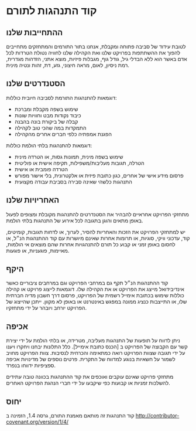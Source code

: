 # קוד התנהגות לתורם

## ההתחייבות שלנו

לטובת עידוד של סביבה פתוחה ומקבלת, אנחנו בתור התורמים והמתחזקים מתחייבים להפוך 
את ההשתתפות בפרויקט שלנו ואת הקהילה שלנו לחוויה נטולת הטרדות לכל אדם באשר הוא
ללא הבדלי גיל, גודל גוף, מגבלות פיזיות, מוצא אתני, הזדהות מגדרית, רמת ניסיון, לאום, 
מראה חיצוני, גזע, דת, זהות ונטיה מינית.

## הסטנדרטים שלנו

דוגמאות להתנהגות התורמת לסביבה חיובית כוללות:

* שימוש בשפה מקבלת ומברכת
* כיבוד נקודות מבט וחוויות שונות
* קבלה של ביקורת בונה בהבנה
* התמקדות במה שהכי טוב לקהילה
* הפגנת אמפתיה כלפי חברים אחרים מהקהילה

דוגמאות להתנהגות בלתי הולמת כוללות:

* שימוש בשפה מינית, תמונות גסות, או הטרדה מינית
* הטרלה, תגובות מעליבות/משפילות, תקיפה אישית או פוליטית
* הטרדה פומבית או אישית
* פרסום מידע אישי של אחרים, כגון כתובת פיזית או אלקטרונית, בלי אישור מפורש
* התנהגות כלשהי שאינה סבירה בסביבת עבודה מקצועית

## האחריויות שלנו

מתחזקי הפרויקט אחראיים להבהיר את הסטנדרטים להתנהגות מקובלת ומצופים לפעול באופן 
מתאים והוגן בתגובה לכל אירוע של התנהגות בלתי הולמת.

יש למתחזקי הפרויקט את הזכות והאחריות להסיר, לערוך, או לדחות תגובות, קומיטים, קוד, 
עדכוני וויקי, סוגיות, או תרומות אחרות שאינם מיושרות עם קוד ההתנהגות הנ״ל, או לחסום
באופן זמני או קבוע כל תורם להתנהגויות אחרות שהם מוצאים אי הולמות, מאיימות, פוגעניות,
או פוגעות.

## היקף

קוד ההתנהגות הנ״ל תקף גם במרחבי הפרויקט וגם במרחבים ציבוריים כאשר אינדיבידואל מייצג
את הפרויקט או את הקהילה שלו. דוגמאות לייצוג פרויקט או קהילה כוללות שימוש בכתובת 
אימייל רשמית של הפרויקט, פרסום דרך חשבון מדיה חברתית שלו, או התייצבות כנציג ממונה
במפגש באינטרנט או באופן לא מקוון. ייתכן שהייצוג של הפרויקט יורחב ויובהר על ידי מתחזקיו.

## אכיפה

ניתן לדווח על תופעות של התנהגות מעליבה, מטרידה, או בלתי הולמת על ידי יצירת קשר
עם הקבוצה של הפרויקט ב [הכנס כתובת אימייל]. כלל התלונות יבחנו ויחקרו ויענו על ידי 
תגובה שצוות הפרויקט רואה כמתאימה והכרחית לנסיבות. צוות הפרויקט מחויב לשמור על חשאיות
בנוגע למדווח של התקרית. פרטים נוספים של מדינויות אכיפה ספציפיות ידווחו בנפרד.

מתחזקי פרויקט שאינם עוקבים ואוכפים את קוד ההתנהגות בכוונה טובה עתידים להשלכות זמניות או
קבועות כפי שיקבעו על ידי חברי הנהגת הפרויקט האחרים.

## יחוס

קוד התנהגות זה מותאם מאמנת התורם, גרסה 1.4, 
הזמינה ב http://contributor-covenant.org/version/1/4/

[homepage]: http://contributor-covenant.org
[version]: http://contributor-covenant.org/version/1/4/
